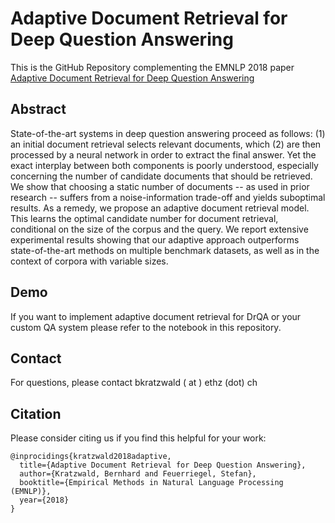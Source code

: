 # Adaptive Document Retrieval for Deep Question Answering
 This is the GitHub Repository complementing the EMNLP 2018 paper [Adaptive Document Retrieval for Deep Question Answering](https://arxiv.org/abs/1808.06528)
 
## Abstract
State-of-the-art systems in deep question answering proceed as follows: (1) an initial document retrieval selects relevant documents, which (2) are then processed by a neural network in order to extract the final answer. Yet the exact interplay between both components is poorly understood, especially concerning the number of candidate documents that should be retrieved. We show that choosing a static number of documents -- as used in prior research -- suffers from a noise-information trade-off and yields suboptimal results. As a remedy, we propose an adaptive document retrieval model. This learns the optimal candidate number for document retrieval, conditional on the size of the corpus and the query. We report extensive experimental results showing that our adaptive approach outperforms state-of-the-art methods on multiple benchmark datasets, as well as in the context of corpora with variable sizes.
 
## Demo
If you want to implement adaptive document retrieval for DrQA or your custom QA system please refer to the notebook in this repository.

## Contact
For questions, please contact bkratzwald ( at ) ethz (dot) ch
 
## Citation
Please consider citing us if you find this helpful for your work:

```
@inprocidings{kratzwald2018adaptive, 
  title={Adaptive Document Retrieval for Deep Question Answering},
  author={Kratzwald, Bernhard and Feuerriegel, Stefan},
  booktitle={Empirical Methods in Natural Language Processing (EMNLP)},
  year={2018}
}
```
